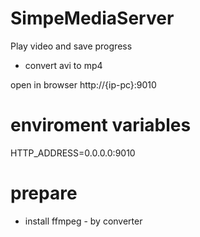 # SimpeMediaServer

Play video and save progress
+ convert avi to mp4

open in browser http://{ip-pc}:9010

# enviroment variables
HTTP_ADDRESS=0.0.0.0:9010

# prepare
- install ffmpeg - by converter